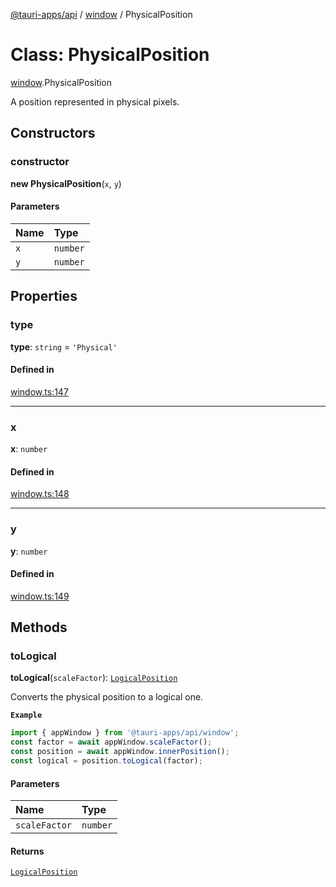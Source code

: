 [@tauri-apps/api](../README.md) / [window](../modules/window.md) / PhysicalPosition

# Class: PhysicalPosition

[window](../modules/window.md).PhysicalPosition

A position represented in physical pixels.

## Constructors

### constructor

**new PhysicalPosition**(`x`, `y`)

#### Parameters

| Name | Type |
| :------ | :------ |
| `x` | `number` |
| `y` | `number` |

## Properties

### type

 **type**: `string` = `'Physical'`

#### Defined in

[window.ts:147](https://github.com/tauri-apps/tauri/blob/47666c4/tooling/api/src/window.ts#L147)

___

### x

 **x**: `number`

#### Defined in

[window.ts:148](https://github.com/tauri-apps/tauri/blob/47666c4/tooling/api/src/window.ts#L148)

___

### y

 **y**: `number`

#### Defined in

[window.ts:149](https://github.com/tauri-apps/tauri/blob/47666c4/tooling/api/src/window.ts#L149)

## Methods

### toLogical

**toLogical**(`scaleFactor`): [`LogicalPosition`](window.LogicalPosition.md)

Converts the physical position to a logical one.

**`Example`**

```typescript
import { appWindow } from '@tauri-apps/api/window';
const factor = await appWindow.scaleFactor();
const position = await appWindow.innerPosition();
const logical = position.toLogical(factor);
```

#### Parameters

| Name | Type |
| :------ | :------ |
| `scaleFactor` | `number` |

#### Returns

[`LogicalPosition`](window.LogicalPosition.md)
